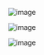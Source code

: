![image](https://user-images.githubusercontent.com/6586811/46587436-f1a3b680-ca51-11e8-93c2-dc158728f25b.png)

![image](https://user-images.githubusercontent.com/6586811/46305275-9e73c480-c576-11e8-968d-ff60b364a6bc.png)

![image](https://user-images.githubusercontent.com/6586811/46292984-de777f00-c557-11e8-9589-f4ec53da226f.png)
